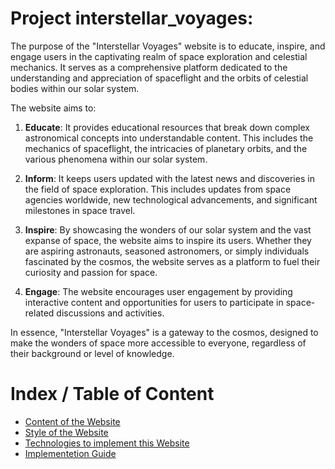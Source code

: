 # Project interstellar_voyages:

The purpose of the "Interstellar Voyages" website is to educate, inspire, and engage users in the captivating realm of space exploration and celestial mechanics. It serves as a comprehensive platform dedicated to the understanding and appreciation of spaceflight and the orbits of celestial bodies within our solar system.

The website aims to:

1. **Educate**: It provides educational resources that break down complex astronomical concepts into understandable content. This includes the mechanics of spaceflight, the intricacies of planetary orbits, and the various phenomena within our solar system.

2. **Inform**: It keeps users updated with the latest news and discoveries in the field of space exploration. This includes updates from space agencies worldwide, new technological advancements, and significant milestones in space travel.

3. **Inspire**: By showcasing the wonders of our solar system and the vast expanse of space, the website aims to inspire its users. Whether they are aspiring astronauts, seasoned astronomers, or simply individuals fascinated by the cosmos, the website serves as a platform to fuel their curiosity and passion for space.

4. **Engage**: The website encourages user engagement by providing interactive content and opportunities for users to participate in space-related discussions and activities.

In essence, "Interstellar Voyages" is a gateway to the cosmos, designed to make the wonders of space more accessible to everyone, regardless of their background or level of knowledge.

# Index / Table of Content
* [Content of the Website](content.md)
* [Style of the Website](style.md)
* [Technologies to implement this Website](technologies.md)
* [Implementetion Guide](implementation.md)